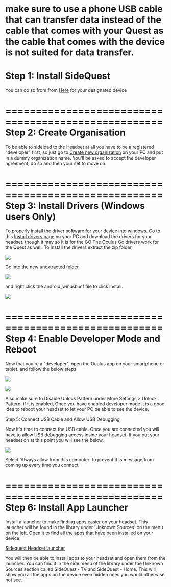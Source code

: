 make sure to use a phone USB cable that can transfer data instead of the cable that comes with your Quest as the cable that comes with the device is not suited for data transfer.
====================================================
Step 1: Install SideQuest
====================================================

You can do so from from [Here](https://sidequestvr.com/#/download) for your designated device

====================================================
Step 2: Create Organisation
====================================================

To be able to sideload to the Headset at all you have to be a registered "developer" first, so just go to [Create new organization](https://dashboard.oculus.com/organizations/create/) on your PC and put in a dummy organization name. You'll be asked to accept the developer agreement, do so and then your set to move on.

====================================================
Step 3: Install Drivers (Windows users Only)
====================================================

To properly install the driver software for your device into windows. Go to this [Install drivers page](https://developer.oculus.com/downloads/package/oculus-go-adb-drivers/) on your PC and download the drivers for your headset.
though it may so it is for the GO The Oculus Go drivers work for the Quest as well.
To install the drivers extract the zip folder,

![](https://cdn.discordapp.com/attachments/608376262347587595/608756299177656320/extract_drivers.png)

Go into the new unextracted folder,

![](https://cdn.discordapp.com/attachments/608376262347587595/608755536984277002/Screenshot_1106.png)

and right click the android_winusb.inf file to click install.

![](https://cdn.discordapp.com/attachments/608376262347587595/608755617242546233/drivers.png)


====================================================
Step 4: Enable Developer Mode and Reboot
====================================================
Now that you’re a "developer", open the Oculus app on your smartphone or tablet. and follow the below steps

![](https://cdn.discordapp.com/attachments/608376262347587595/608759750825476127/dev_settings.png)

![](https://cdn.discordapp.com/attachments/608376262347587595/608760168230027264/enable_Dev_mode.png)

Also make sure to Disable Unlock Pattern under More Settings > Unlock Pattern. if it is enabled,
Once you have enabled developer mode it is a good idea to reboot your headset to let your PC be able to see the device.

Step 5: Connect USB Cable and Allow USB Debugging

Now it's time to connect the USB cable. Once you are connected you will have to allow USB debugging access inside your headset. If you put your headset on at this point you will see the below. 

![](https://cdn.discordapp.com/attachments/608376262347587595/608761133444235275/Screenshot_1113.png)

Select 'Always allow from this computer' to prevent this message from coming up every time you connect 

====================================================
Step 6: Install App Launcher
====================================================
Install a launcher to make finding apps easier on your headset. This launcher will be found in the library under 'Unknown Sources' on the menu on the left. Open it to find all the apps that have been installed on your device.

[Sidequest Headset launcher](https://sidequestvr.com/#/app/90)

You will then be able to install apps to your headset and open them from the launcher. You can find it in the side menu of the library under the Unknown Sources section called SideQuest - TV and SideQuest - Home. This will show you all the apps on the device even hidden ones you would otherwise not see.